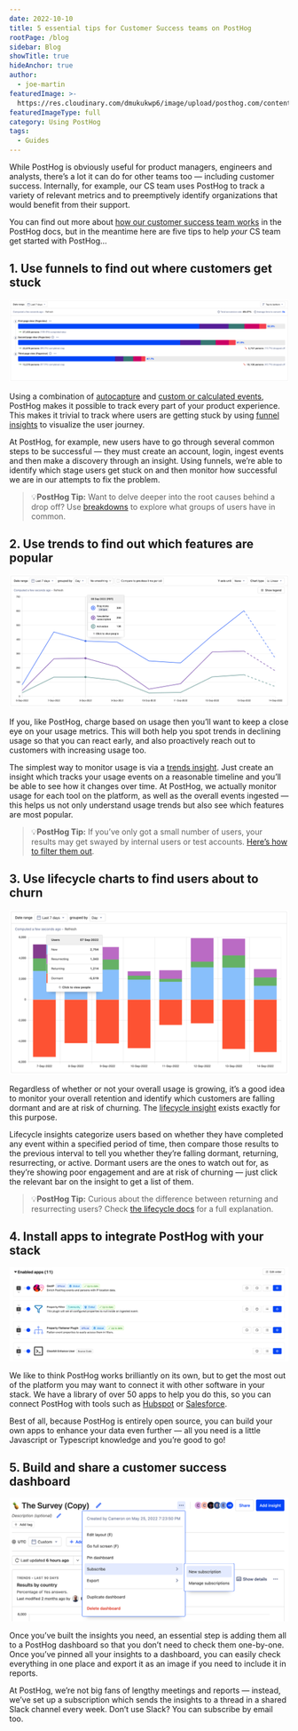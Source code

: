 ```yaml
---
date: 2022-10-10
title: 5 essential tips for Customer Success teams on PostHog
rootPage: /blog
sidebar: Blog
showTitle: true
hideAnchor: true
author:
  - joe-martin
featuredImage: >-
  https://res.cloudinary.com/dmukukwp6/image/upload/posthog.com/contents/images/blog/green-blog-image.jpg
featuredImageType: full
category: Using PostHog
tags:
  - Guides
---
```


While PostHog is obviously useful for product managers, engineers and analysts, there’s a lot it can do for other teams too — including customer success. Internally, for example, our CS team uses PostHog to track a variety of relevant metrics and to preemptively identify organizations that would benefit from their support.

You can find out more about [how our customer success team works](/handbook/people/team-structure/customer-success) in the PostHog docs, but in the meantime here are five tips to help _your_ CS team get started with PostHog…

## 1. Use funnels to find out where customers get stuck
![Top to bottom funnels in PostHog](../images/blog/activation-checklist-images/top-down-funnel.png)

Using a combination of [autocapture](/docs/data/autocapture) and [custom or calculated events](/tutorials/event-tracking-guide#using-custom-events-to-track-advanced-behaviors), PostHog makes it possible to track every part of your product experience. This makes it trivial to track where users are getting stuck by using [funnel insights](/manual/funnels) to visualize the user journey.

At PostHog, for example, new users have to go through several common steps to be successful — they must create an account, login, ingest events and then make a discovery through an insight. Using funnels, we’re able to identify which stage users get stuck on and then monitor how successful we are in our attempts to fix the problem.

> 💡**PostHog Tip:** Want to delve deeper into the root causes behind a drop off? Use [breakdowns](/manual/funnels#identify-possible-causes-of-failure-and-success) to explore what groups of users have in common. 

## 2. Use trends to find out which features are popular
![graph of an insight broken down by a property](../images/blog/activation-checklist-images/posthog-trend-insight.png)

If you, like PostHog, charge based on usage then you’ll want to keep a close eye on your usage metrics. This will both help you spot trends in declining usage so that you can react early, and also proactively reach out to customers with increasing usage too. 

The simplest way to monitor usage is via a [trends insight](/manual/trends). Just create an insight which tracks your usage events on a reasonable timeline and you’ll be able to see how it changes over time. At PostHog, we actually monitor usage for each tool on the platform, as well as the overall events ingested — this helps us not only understand usage trends but also see which features are most popular. 

> 💡**PostHog Tip:** If you’ve only got a small number of users, your results may get swayed by internal users or test accounts. [Here’s how to filter them out](/tutorials/filter-internal-users).

## 3. Use lifecycle charts to find users about to churn
![lifecycle chart in posthog](../images/blog/activation-checklist-images/lifecycle-chart-posthog.png)

Regardless of whether or not your overall usage is growing, it’s a good idea to monitor your overall retention and identify which customers are falling dormant and are at risk of churning. The [lifecycle insight](/manual/lifecycle) exists exactly for this purpose.

Lifecycle insights categorize users based on whether they have completed any event within a specified period of time, then compare those results to the previous interval to tell you whether they’re falling dormant, returning, resurrecting, or active. Dormant users are the ones to watch out for, as they’re showing poor engagement and are at risk of churning — just click the relevant bar on the insight to get a list of them. 

> 💡**PostHog Tip:** Curious about the difference between returning and resurrecting users? Check [the lifecycle docs](/manual/lifecycle#interpreting-your-lifecycle) for a full explanation. 

## 4. Install apps to integrate PostHog with your stack
![apps for cs teams](../images/blog/activation-checklist-images/apps-for-cs-teams.png)

We like to think PostHog works brilliantly on its own, but to get the most out of the platform you may want to connect it with other software in your stack. We have a library of over 50 apps to help you do this, so you can connect PostHog with tools such as [Hubspot](/apps/hubspot-connector) or [Salesforce](/apps/salesforce-connector). 

Best of all, because PostHog is entirely open source, you can build your own apps to enhance your data even further — all you need is a little Javascript or Typescript knowledge and you’re good to go!

## 5. Build and share a customer success dashboard
![subscriptions in posthog](../images/blog/activation-checklist-images/subscribe-in-posthog.png)

Once you’ve built the insights you need, an essential step is adding them all to a PostHog dashboard so that you don’t need to check them one-by-one. Once you’ve pinned all your insights to a dashboard, you can easily check everything in one place and export it as an image if you need to include it in reports. 

At PostHog, we’re not big fans of lengthy meetings and reports — instead, we’ve set up a subscription which sends the insights to a thread in a shared Slack channel every week. Don’t use Slack? You can subscribe by email too.
